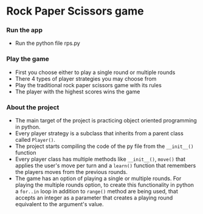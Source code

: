 # Rock Paper Scissors game

### Run the app
- Run the python file rps.py

### Play the game
- First you choose either to play a single round or multiple rounds
- There 4 types of player strategies you may choose from
- Play the traditional rock paper scissors game with its rules
- The player with the highest scores wins the game

### About the project
- The main target of the project is practicing object oriented programming in python.
- Every player strategy is a subclass that inherits from a parent class called `Player()`.
- The project starts compiling the code of the py file from the `__init__()` function
- Every player class has multiple methods like `__init__()`, `move()` that applies the user's move per turn and a `learn()` function that remembers the players moves from the previous rounds.
- The game has an option of playing a single or multiple rounds. For playing the multiple rounds option, to create this functionality in python a `for..in` loop in addition to `range()` method are being used, that accepts an integer as a parameter that creates a playing round equivalent to the argument's value.
